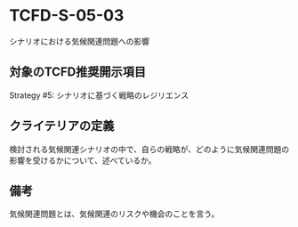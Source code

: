 # TCFD-S-05-03

シナリオにおける気候関連問題への影響

## 対象のTCFD推奨開示項目

Strategy #5: シナリオに基づく戦略のレジリエンス

## クライテリアの定義

検討される気候関連シナリオの中で、自らの戦略が、どのように気候関連問題の影響を受けるかについて、述べているか。

## 備考

気候関連問題とは、気候関連のリスクや機会のことを言う。
